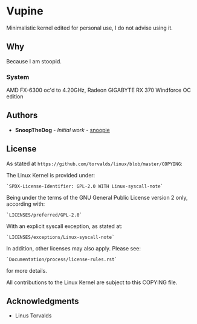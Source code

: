 # Vupine

Minimalistic kernel edited for personal use, I do not advise using it.

## Why

Because I am stoopid.

### System

AMD FX-6300 oc'd to 4.20GHz, Radeon GIGABYTE RX 370 Windforce OC edition

## Authors

* **SnoopTheDog** - *Initial work* - [snoopie](https://github.com/SnoopTheDog)

## License
As stated at `https://github.com/torvalds/linux/blob/master/COPYING`:

The Linux Kernel is provided under:

	`SPDX-License-Identifier: GPL-2.0 WITH Linux-syscall-note`

Being under the terms of the GNU General Public License version 2 only,
according with:

	`LICENSES/preferred/GPL-2.0`

With an explicit syscall exception, as stated at:

	`LICENSES/exceptions/Linux-syscall-note`

In addition, other licenses may also apply. Please see:

	`Documentation/process/license-rules.rst`

for more details.

All contributions to the Linux Kernel are subject to this COPYING file.

## Acknowledgments

* Linus Torvalds
